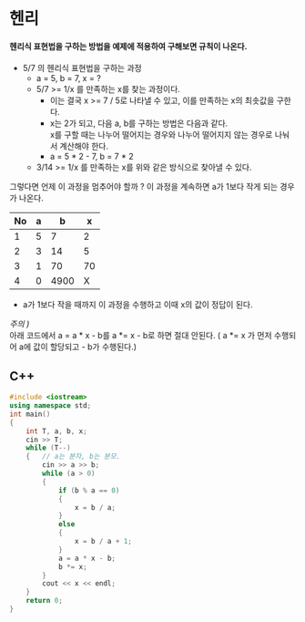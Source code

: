 # 헨리
#### 헨리식 표현법을 구하는 방법을 예제에 적용하여 구해보면 규칙이 나온다.
* 5/7 의 헨리식 표현법을 구하는 과정
	* a = 5, b = 7, x = ?
	* 5/7 >= 1/x 를 만족하는 x를 찾는 과정이다.
		* 이는 결국 x >= 7 / 5로 나타낼 수 있고, 이를 만족하는 x의 최솟값을 구한다.  
		* x는 2가 되고, 다음 a, b를 구하는 방법은 다음과 같다.  
       x를 구할 때는 나누어 떨어지는 경우와 나누어 떨어지지 않는 경우로 나눠서 계산해야 한다.
		* a = 5 * 2 - 7,  b = 7 * 2  
  * 3/14 >= 1/x 를 만족하는 x를 위와 같은 방식으로 찾아낼 수 있다.  
  
그렇다면 언제 이 과정을 멈추어야 할까 ? 이 과정을 계속하면 a가 1보다 작게 되는 경우가 나온다.
    
| No | a | b | x |
|----|---|---|---|
| 1  | 5 | 7 | 2 |
| 2  | 3 | 14 | 5 |
| 3  | 1 | 70 | 70 |
| 4  | 0 | 4900 | X |
* a가 1보다 작을 때까지 이 과정을 수행하고 이때 x의 값이 정답이 된다.  

*주의 )*  
 아래 코드에서 a = a * x - b를 a *= x - b로 하면 절대 안된다. ( a *= x 가 먼저 수행되어 a에 값이 할당되고 - b가 수행된다.)
## C++
```c++
#include <iostream>
using namespace std;
int main()
{
    int T, a, b, x;
    cin >> T;
    while (T--)
    {   // a는 분자, b는 분모.
        cin >> a >> b;
        while (a > 0)
        {
            if (b % a == 0)
            {
                x = b / a;
            }
            else
            {
                x = b / a + 1;
            }
            a = a * x - b;
            b *= x;
        }
        cout << x << endl;
    }
    return 0;
}
```
